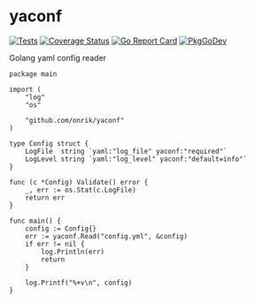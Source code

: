 # yaconf

[![Tests](https://github.com/onrik/yaconf/workflows/Tests/badge.svg)](https://github.com/onrik/yaconf/actions)
[![Coverage Status](https://coveralls.io/repos/github/onrik/yaconf/badge.svg?branch=main)](https://coveralls.io/github/onrik/yaconf?branch=main)
[![Go Report Card](https://goreportcard.com/badge/github.com/onrik/yaconf)](https://goreportcard.com/report/github.com/onrik/yaconf)
[![PkgGoDev](https://pkg.go.dev/badge/github.com/onrik/yaconf)](https://pkg.go.dev/github.com/onrik/yaconf)

Golang yaml config reader

```golang
package main

import (
	"log"
	"os"

	"github.com/onrik/yaconf"
)

type Config struct {
	LogFile  string `yaml:"log_file" yaconf:"required"`
	LogLevel string `yaml:"log_level" yaconf:"default=info"`
}

func (c *Config) Validate() error {
	_, err := os.Stat(c.LogFile)
	return err
}

func main() {
	config := Config{}
	err := yaconf.Read("config.yml", &config)
	if err != nil {
		log.Println(err)
		return
	}

	log.Printf("%+v\n", config)
}

```
